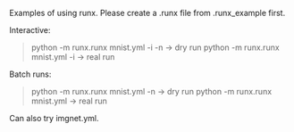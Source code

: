 Examples of using runx.
Please create a .runx file from .runx_example first.

Interactive:
  > python -m runx.runx mnist.yml -i -n   -> dry run
  > python -m runx.runx mnist.yml -i      -> real run

Batch runs:
  > python -m runx.runx mnist.yml -n      -> dry run
  > python -m runx.runx mnist.yml         -> real run

Can also try imgnet.yml.